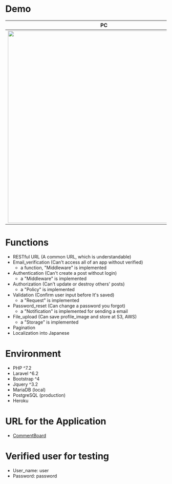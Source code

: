 # Demo
|PC|Mobile|
|---|---|
|<img src="https://github.com/zuka-e/laravel-app-posting/blob/master/public/img/home_pc.jpg" width="600">|<img src="https://github.com/zuka-e/laravel-app-posting/blob/master/public/img/home_mobile.jpg" width="200">|

# Functions

- RESTful URL (A common URL, which is understandable)
- Email_verification (Can't access all of an app without verified)
  - a function, "Middleware" is implemented 
- Authentication (Can't create a post without login)
  - a "Middleware" is implemented 
- Authorization (Can't update or destroy others' posts)
  - a "Policy" is implemented
- Validation (Confirm user input before It's saved)
  - a "Request" is implemented 
- Password_reset (Can change a password you forgot)
  - a "Notification" is implemented for sending a email
- File_upload (Can save profile_image and store at S3, AWS)
  - a "Storage" is implemented 
- Pagination 
- Localization into Japanese

# Environment
- PHP ^7.2
- Laravel ^6.2
- Bootstrap ^4 
- Jquery ^3.2 
- MariaDB (local)
- PostgreSQL (production)
- Heroku

# URL for the Application
- <a href='https://comment-board-php.herokuapp.com'>CommentBoard</a>

# Verified user for testing
- User_name: user  
- Password: password  
